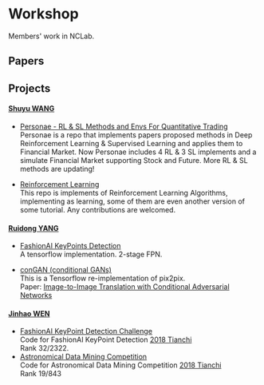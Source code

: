 # Workshop
Members' work in NCLab.

## Papers

## Projects

#### [Shuyu WANG](https://github.com/Ceruleanacg)
- [Personae - RL & SL Methods and Envs For Quantitative Trading](https://github.com/Ceruleanacg/Personae)   
  Personae is a repo that implements papers proposed methods in Deep Reinforcement Learning & Supervised Learning and applies them to Financial Market. Now Personae includes 4 RL & 3 SL implements and a simulate Financial Market supporting Stock and Future. More RL & SL methods are updating!

- [Reinforcement Learning](https://github.com/Ceruleanacg/Reinforcement-Learning)   
  This repo is implements of Reinforcement Learning Algorithms, implementing as learning, some of them are even another version of some tutorial. Any contributions are welcomed.

#### [Ruidong YANG](https://github.com/yd8534976)
- [FashionAI KeyPoints Detection](https://github.com/yd8534976/FashionAI-TF)\
  A tensorflow implementation. 2-stage FPN.

- [conGAN (conditional GANs)](https://github.com/yd8534976/conGAN)\
    This is a Tensorflow re-implementation of pix2pix.\
    Paper: [Image-to-Image Translation with Conditional Adversarial Networks](https://arxiv.org/pdf/1611.07004v1.pdf)

#### [Jinhao WEN](https://github.com/solawen)
- [FashionAI KeyPoint Detection Challenge](https://github.com/solawen/FashionAI_KeyPoint_Detection_Challenge)\
    Code for FashionAI KeyPoint Detection [2018 Tianchi](https://tianchi.aliyun.com/competition/introduction.htm?spm=5176.100068.5678.1.4ccc289bCzDJXu&raceId=231648&_lang=en_US) \
    Rank 32/2322.
- [Astronomical Data Mining Competition](https://github.com/solawen/Astronomical-Data-Mining-Competition)\
    Code for Astronomical Data Mining Competition [2018 Tianchi](https://tianchi.aliyun.com/competition/introduction.htm?spm=5176.100150.711.9.2d80a073zHl4Mj&raceId=231646&_lang=en_US) \
    Rank 19/843

